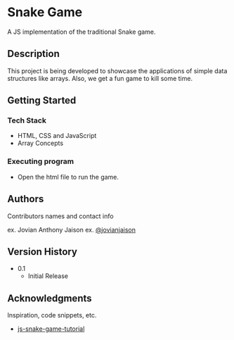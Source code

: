 # Snake Game

A JS implementation of the traditional Snake game.

## Description

This project is being developed to showcase the applications of simple data structures like arrays. Also, we get a fun game to kill some time.

## Getting Started

### Tech Stack

* HTML, CSS and JavaScript
* Array Concepts

### Executing program

* Open the html file to run the game.

## Authors

Contributors names and contact info

ex. Jovian Anthony Jaison
ex. [@jovianjaison](https://www.linkedin.com/in/jovianjaison/)

## Version History

* 0.1
    * Initial Release

## Acknowledgments

Inspiration, code snippets, etc.
* [js-snake-game-tutorial](https://www.educative.io/blog/javascript-snake-game-tutorial)
